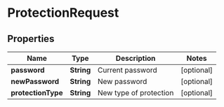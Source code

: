 
# ProtectionRequest

## Properties
Name | Type | Description | Notes
------------ | ------------- | ------------- | -------------
**password** | **String** | Current password |  [optional]
**newPassword** | **String** | New password |  [optional]
**protectionType** | **String** | New type of protection |  [optional]



